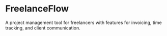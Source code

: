 # FreelanceFlow
A project management tool for freelancers with features for invoicing, time tracking, and client communication.
